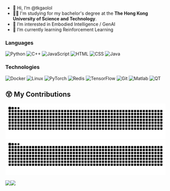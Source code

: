 - 👋 Hi, I’m @tkgaolol
- 👨‍🎓 I'm studying for my bachelor's degree at the **The Hong Kong University of Science and Technology**.
- 👀 I’m interested in Embodied Intelligence / GenAI
- 🌱 I’m currently learning Reinforcement Learning
<!---
- 💞️ I’m looking to collaborate on ...
- 📫 How to reach me ...
- 😄 Pronouns: ...
- ⚡ Fun fact: ...
--->

### Languages

![Python](https://img.shields.io/badge/-Python-000?&logo=Python)
![C++](https://img.shields.io/badge/-C++-000?&logo=c%2b%2b&logoColor=00599C)
![JavaScript](https://img.shields.io/badge/-JavaScript-000?&logo=JavaScript)
![HTML](https://img.shields.io/badge/-HTML-000?&logo=HTML)
![CSS](https://img.shields.io/badge/-CSS-000?&logo=CSS)
![Java](https://img.shields.io/badge/-Java-000?&logo=Java)


### Technologies

![Docker](https://img.shields.io/badge/-Docker-000?&logo=Docker)
![Linux](https://img.shields.io/badge/-Linux-000?&logo=Linux)
![PyTorch](https://img.shields.io/badge/-PyTorch-000?&logo=PyTorch)
![Redis](https://img.shields.io/badge/-Redis-000?&logo=Redis)
![TensorFlow](https://img.shields.io/badge/-TensorFlow-000?&logo=TensorFlow)
![Git](https://img.shields.io/badge/-Git-000?&logo=Git)
![Matlab](https://img.shields.io/badge/-Matlab-000?&logo=Matlab)
![QT](https://img.shields.io/badge/-QT-000?&logo=QT)


## 😲 My Contributions

[//]: # (![starts]&#40;https://github.com/tkgaolol/tkgaolol/blob/b29d2a5256e8f3818e1ba5eef41222c1f719c484/github-contribution-grid-snake.svg&#41;)
<img alt="Snake animation" src="https://github.com/tkgaolol/tkgaolol/blob/output/github-contribution-grid-snake.svg#gh-light-mode-only"/>
<img alt="Snake animation" src="https://github.com/tkgaolol/tkgaolol/blob/output/github-contribution-grid-snake-dark.svg#gh-dark-mode-only"/>

<a href="https://www.adamalston.com/"><img height="137px" src="https://github-readme-stats.vercel.app/api?username=tkgaolol&hide_title=true&hide_border=true&show_icons=true&include_all_commits=true&count_private=true&line_height=21&text_color=000&icon_color=000&bg_color=0,ea6161,ffc64d,fffc4d,52fa5a&theme=graywhite" /><!-- wi*quL3fcV --><img height="137px" src="https://github-readme-stats.vercel.app/api/top-langs/?username=tkgaolol&hide=html&hide_title=true&hide_border=true&layout=compact&langs_count=6&exclude_repo=comp426,Redventures-Movie-Quotes&text_color=000&icon_color=fff&bg_color=0,52fa5a,4dfcff,c64dff&theme=graywhite" /></a>

<!---
tkgaolol/tkgaolol is a ✨ special ✨ repository because its `README.md` (this file) appears on your GitHub profile.
You can click the Preview link to take a look at your changes.
--->
